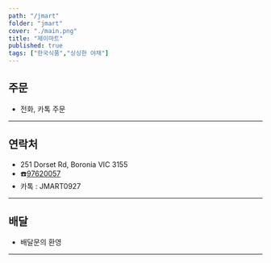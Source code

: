 ```yaml
---
path: "/jmart"
folder: "jmart"
cover: "./main.png"
title: "제이마트"
published: true
tags: ["한국식품","싱싱한 야채"]
---
```


## 주문
- 전화, 카톡 주문 

---

## 연락처
- 251 Dorset Rd, Boronia VIC 3155
- ☎️<a href="tel:97620057">97620057</a> 
- 카톡 : JMART0927

---

## 배달
- 배달문의 환영

---
 
 